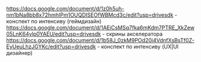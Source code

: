 https://docs.google.com/document/d/1z0h5uh-nm1bNa8bb8x72hmhIPm1OUQDISEOfWBMcd3c/edit?usp=drivesdk - конспект по интенсиву (геймдизайн) 
https://docs.google.com/document/d/1AEiCsMSq7fka6mKdm7PTRE_XkZew05LnK64ylp0YAEU/edit?usp=drivesdk - скрины акселератора
https://docs.google.com/document/d/1b58J_0zkM9POd20i4VdnfXsBsTf0Z-EyUeuLhzJGYKc/edit?usp=drivesdk - конспект по интенсиву (UX|UI дизайнер) 
